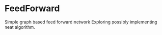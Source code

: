 # FeedForward
Simple graph based feed forward network
Exploring possibly implementing neat algorithm.
